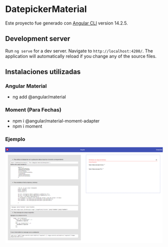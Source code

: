 # DatepickerMaterial

Este proyecto fue generado con [Angular CLI](https://github.com/angular/angular-cli) version 14.2.5.

## Development server

Run `ng serve` for a dev server. Navigate to `http://localhost:4200/`. The application will automatically reload if you change any of the source files.

## Instalaciones utilizadas

### Angular Material
- ng add @angular/material

### Moment (Para Fechas)
- npm i @angular/material-moment-adapter
- npm i moment


### Ejemplo

![alt tag](https://github.com/manzanar8/Angular/blob/main/datepicker_material/datepicker%20material.png?raw=true) 

